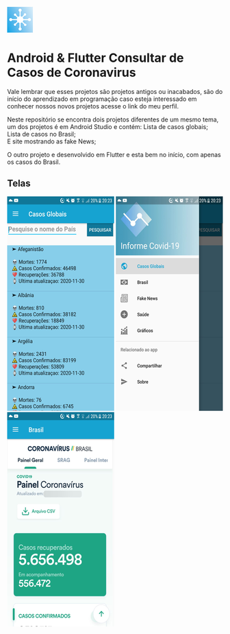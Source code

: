 ![]( https://github.com/Silva-Tech-Souza/Android-Flutter-consulta-coronavirus/blob/main/icone_af_corona%20(1).png)

# Android & Flutter Consultar de Casos de Coronavirus 

Vale lembrar que esses projetos são projetos antigos ou inacabados, são do início do aprendizado em programação caso esteja interessado em conhecer nossos novos projetos acesse o link do meu perfil.

Neste repositório se encontra dois projetos diferentes de um mesmo tema, um dos projetos é em Android Studio e contém:
Lista de casos globais;<br>
Lista de casos no Brasil;<br>
E site mostrando as fake News;<br>

O outro projeto e desenvolvido em Flutter e esta bem no início, com apenas os casos do Brasil. 

 <h2> Telas </h2>
 
![]( https://github.com/Silva-Tech-Souza/Android-Flutter-consulta-coronavirus/blob/main/WhatsApp%20Image%202020-12-01%20at%2020.23.08%20(3).png)
![]( https://github.com/Silva-Tech-Souza/Android-Flutter-consulta-coronavirus/blob/main/WhatsApp%20Image%202020-12-01%20at%2020.23.08%20(4).png) 
![](https://github.com/Silva-Tech-Souza/Android-Flutter-consulta-coronavirus/blob/main/WhatsApp%20Image%202020-12-01%20at%2020.23.08%20(5).png)

